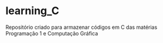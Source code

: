 # learning_C
Repositório criado para armazenar códigos em C das matérias Programação 1 e Computação Gráfica
